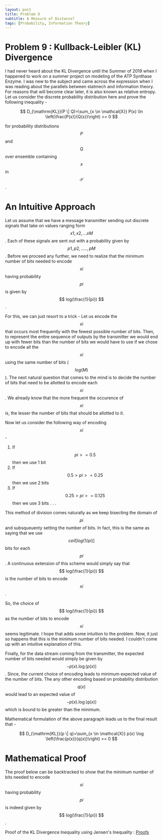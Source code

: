 ```yaml
---
layout: post
title: Problem 9
subtitle: A Measure of Distance?
tags: [Probability, Information Theory]
---
```

# Problem 9 : Kullback-Leibler (KL) Divergence

I had never heard about the KL Divergence until the Summer of 2019 when I happened to work on a summer project on modeling of the ATP Synthase Enzyme. I was new to the subject and came across the expression when I was reading about the parallels between statmech and information theory. For reasons that will become clear later, it is also known as relative entropy. Let us consider the discrete probability distribution here and prove the following inequality -

$$
D_{\mathrm{KL}}(P \| Q)=\sum_{x \in \mathcal{X}} P(x) \ln \left(\frac{P(x)}{Q(x)}\right) >= 0
$$

for probability distributions $$ P $$ and $$ Q $$ over ensemble containing $$ x $$ in $$ \mathcal{X} $$.

# An Intuitive Approach

Let us assume that we have a message transmitter sending out discrete signals that take on values ranging form $$ x1, x2, ... xM $$. Each of these signals are sent out with a probability given by $$ p1, p2,....., pM $$. Before we proceed any further, we need to realize that the minimum number of bits needed to encode $$ xi $$ having probability $$ pi $$ is given by $$ log(\frac{1}{pi}) $$.  

For this, we can just resort to a  trick - Let us encode the $$ xi $$ that occurs most frequently with the fewest possible number of bits. Then, to represent the entire sequence of outputs by the transmitter we would end up with fewer bits than the number of bits we would have to use if we chose to encode all the $$ xi $$ using the same number of bits ($$ log(M) $$). The next natural question that comes to the mind is to decide the number of bits that need to be allotted to encode each $$ xi $$. We already know that the more frequent the occurence of $$ xi $$ is, the lesser the number of bits that should be allotted to it.

Now let us consider the following way of encoding $$ xi $$ -

1. If $$ pi >= 0.5 $$ then we use 1 bit
2. If $$ 0.5 > pi >= 0.25 $$ then we use 2 bits
3. If $$ 0.25 > pi >= 0.125 $$ then we use 3 bits
.
.
.

This method of division comes naturally as we keep bisecting the domain of $$ pi $$ and subsqueuenty setting the number of bits. In fact, this is the same as saying that we use $$ ceil[log(1/pi)] $$ bits for
each $$pi$$. A continuous extension of this scheme would simply say that $$ log(\frac{1}{pi}) $$ is the number of bits to encode $$ xi $$.

So, the choice of $$ log(\frac{1}{pi}) $$ as the number of bits to encode $$ xi $$ seems legitimate. I hope that adds some intuition to the problem. Now, it just so happens that this is the minimum number
of bits needed. I couldn't come up with an intuitive explanation of this.

Finally, for the data stream coming from the transmitter, the expected number of bits needed would simply be given by $$ -p(x).\log \left(p(x)\right) $$. Since, the current choice of encoding leads to minimum expected value of the number of bits. The any other encoding based on probability distribution $$ q(x) $$  would lead to an expected value of $$ -p(x).\log \left(q(x)\right) $$ which is bound to be greater than the minimum.

Mathematical formulation of the above paragraph leads us to the final result that -

$$
D_{\mathrm{KL}}(p \| q)=\sum_{x \in \mathcal{X}} p(x) \log \left(\frac{p(x)}{q(x)}\right) >= 0
$$


# Mathematical Proof  

The proof below can be backtracked to show that the minimum number of bits needed to encode $$ xi $$ having probability $$ pi $$ is indeed given by $$ log(\frac{1}{pi}) $$.

Proof of the KL Divergence Inequality using Jensen's Inequality : [Proofs](https://math.stackexchange.com/questions/2031062/proof-of-nonnegativity-of-kl-divergence-using-jensens-inequality)
